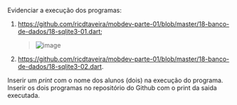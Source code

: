 
Evidenciar a execução dos programas:

1. https://github.com/ricdtaveira/mobdev-parte-01/blob/master/18-banco-de-dados/18-sqlite3-01.dart;
   > ![image](https://github.com/user-attachments/assets/6b3a2f26-0af3-4959-9fa9-c9ef41d1d988)

2. https://github.com/ricdtaveira/mobdev-parte-01/blob/master/18-banco-de-dados/18-sqlite3-02.dart.

Inserir um _print_ com o nome dos alunos (dois) na execução do programa. Inserir os dois programas no repositório do Github com o print da saida executada.

